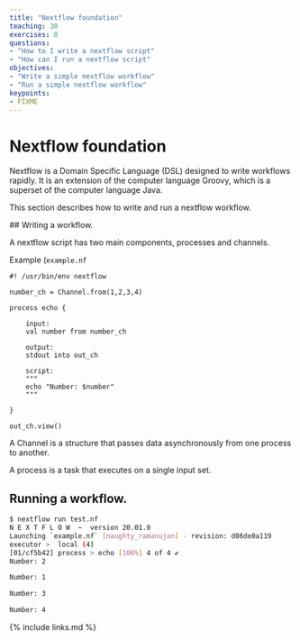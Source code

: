 ```yaml
---
title: "Nextflow foundation"
teaching: 30
exercises: 0
questions:
- "How to I write a nextflow script"
- "How can I run a nextflow script"
objectives:
- "Write a simple nextflow workflow"
- "Run a simple nextflow workflow"
keypoints:
- FIXME
---
```


# Nextflow foundation

Nextflow is a Domain Specific Language (DSL) designed to write
workflows rapidly. It is an extension of the computer language
Groovy, which is a superset of the computer language Java.

This section describes how to write and run a nextflow workflow.

## Writing a workflow.

A nextflow script has two main components, processes and channels.

Example (`example.nf`
```nextflow
#! /usr/bin/env nextflow

number_ch = Channel.from(1,2,3,4)

process echo {

    input:
    val number from number_ch

    output:
    stdout into out_ch

    script:
    """
    echo "Number: $number"
    """

}

out_ch.view()
```

A Channel is a structure that passes data asynchronously from one process to another.

A process is a task that executes on a single input set.

 
## Running a workflow.

```bash
$ nextflow run test.nf
N E X T F L O W  ~  version 20.01.0
Launching `example.nf` [naughty_ramanujan] - revision: d06de0a119
executor >  local (4)
[01/cf5b42] process > echo [100%] 4 of 4 ✔
Number: 2

Number: 1

Number: 3

Number: 4
```

{% include links.md %}
